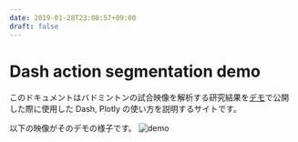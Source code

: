 ```yaml
---
date: 2019-01-28T23:08:57+09:00
draft: false
---
```


# Dash action segmentation demo

このドキュメントはバドミントンの試合映像を解析する研究結果を[デモ](https://dash-action-segmentation.appspot.com/)で公開した際に使用した Dash, Plotly の使い方を説明するサイトです。


以下の映像がそのデモの様子です。
![demo](/dash-action-segmentation-demo/img/demo.gif)
